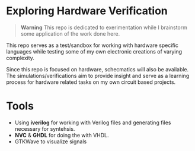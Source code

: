 # Exploring Hardware Verification
> **Warning** This repo is dedicated to exerimentation while I 
> brainstorm some application of the work done here.

This repo serves as a test/sandbox for working with hardware specific
languages while testing some of my own electronic creations of 
varying complexity. 

Since this repo is focused on hardware, schecmatics will also be 
available. The simulations/verifications aim to provide insight and 
serve as a learning process for hardware related tasks on my own 
circuit based projects.


# Tools
* Using **iverilog** for working with Verilog files and generating files
necessary for syntehsis.
* **NVC** & **GHDL** for doing the with VHDL. 
* GTKWave to visualize signals

